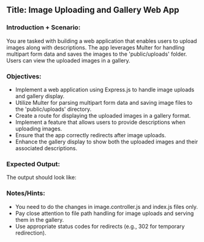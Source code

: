 ## Title: Image Uploading and Gallery Web App

### Introduction + Scenario:
You are tasked with building a web application that enables users to upload images along with descriptions. The app leverages Multer for handling multipart form data and saves the images to the 'public/uploads' folder. Users can view the uploaded images in a gallery.

### Objectives:

- Implement a web application using Express.js to handle image uploads and gallery display.
- Utilize Multer for parsing multipart form data and saving image files to the 'public/uploads' directory.
- Create a route for displaying the uploaded images in a gallery format.
- Implement a feature that allows users to provide descriptions when uploading images.
- Ensure that the app correctly redirects after image uploads.
- Enhance the gallery display to show both the uploaded images and their associated descriptions.

### Expected Output:

The output should look like: 

### Notes/Hints:

- You need to do the changes in image.controller.js and index.js files only.
- Pay close attention to file path handling for image uploads and serving them in the gallery.
- Use appropriate status codes for redirects (e.g., 302 for temporary redirection).